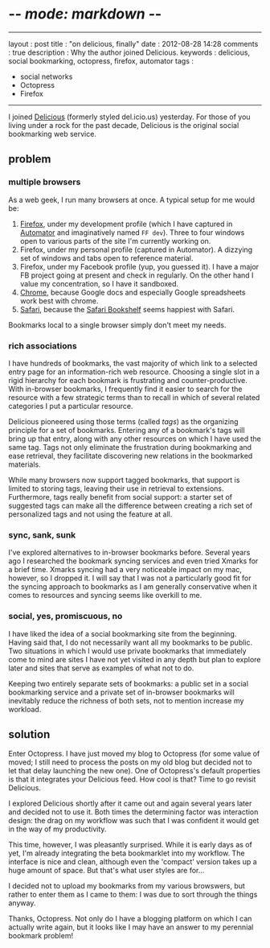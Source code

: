 # -*- mode: markdown -*-
---
layout      : post
title       : "on delicious, finally"
date        : 2012-08-28 14:28
comments    : true
description : Why the author joined Delicious.
keywords    : delicious, social bookmarking, octopress, firefox, automator
tags        : 
- social networks
- Octopress
- Firefox
---

I joined [Delicious][] (formerly styled del.icio.us) yesterday. For
those of you living under a rock for the past decade, Delicious is the
original social bookmarking web service.<!--more-->

## problem

### multiple browsers

As a web geek, I run many browsers at once. A typical setup for me
would be:

   1. [Firefox][], under my development profile (which I have captured in
      [Automator][] and imaginatively named `FF dev`). Three to four
      windows open to various parts of the site I'm currently working on.
   1. Firefox, under my personal profile (captured in Automator). A
      dizzying set of windows and tabs open to reference material.
   1. Firefox, under my Facebook profile (yup, you guessed it). I have a
      major FB project going at present and check in regularly. On the
      other hand I value my concentration, so I have it sandboxed.
   1. [Chrome][], because Google docs and especially Google spreadsheets
      work best with chrome.
   1. [Safari][], because the [Safari Bookshelf][] seems happiest with
      Safari.

Bookmarks local to a single browser simply don't meet my needs.

### rich associations

I have hundreds of bookmarks, the vast majority of which link to a
selected entry page for an information-rich web resource. Choosing a
single slot in a rigid hierarchy for each bookmark is frustrating and
counter-productive. With in-browser bookmarks, I frequently find it
easier to search for the resource with a few strategic terms than to
recall in which of several related categories I put a particular
resource.

Delicious pioneered using those terms (called _tags_) as the
organizing principle for a set of bookmarks. Entering any of a
bookmark's tags will bring up that entry, along with any other
resources on which I have used the same tag. Tags not only eliminate
the frustration during bookmarking and ease retrieval, they facilitate
discovering new relations in the bookmarked materials.

While many browsers now support tagged bookmarks, that support is
limited to storing tags, leaving their use in retrieval to extensions.
Furthermore, tags really benefit from social support: a starter set 
of suggested tags can make all the difference between creating a rich
set of personalized tags and not using the feature at all.

### sync, sank, sunk

I've explored alternatives to in-browser bookmarks before. Several
years ago I researched the bookmark syncing services and even tried
Xmarks for a brief time. Xmarks syncing had a very noticeable impact
on my mac, however, so I dropped it. I will say that I was not a
particularly good fit for the syncing approach to bookmarks as I am
generally conservative when it comes to resources and syncing seems
like overkill to me.

### social, yes, promiscuous, no

I have liked the idea of a social bookmarking site from the
beginning. Having said that, I do not necessarily want all my
bookmarks to be public. Two situations in which I would use private
bookmarks that immediately come to mind are sites I have not yet
visited in any depth but plan to explore later and sites that
serve as examples of what not to do. 

Keeping two entirely separate sets of bookmarks: a public set in a
social bookmarking service and a private set of in-browser bookmarks
will inevitably reduce the richness of both sets, not to mention
increase my workload.

## solution

Enter Octopress. I have just moved my blog to Octopress (for some
value of moved; I still need to process the posts on my old blog but
decided not to let that delay launching the new one). One of
Octopress's default properties is that it integrates your Delicious
feed. How cool is that? Time to go revisit Delicious.

I explored Delicious shortly after it came out and again several years
later and decided not to use it. Both times the determining factor
was interaction design: the drag on my workflow was such that I was
confident it would get in the way of my productivity.

This time, however, I was pleasantly surprised. While it is early days
as of yet, I'm already integrating the beta bookmarklet into my
workflow. The interface is nice and clean, although even the 'compact'
version takes up a huge amount of space. But that's what user styles
are for...

I decided not to upload my bookmarks from my various browswers, but
rather to enter them as I came to them: I was due to sort through the
things anyway. 

Thanks, Octopress. Not only do I have a blogging platform on which
I can actually write again, but it looks like I may have an answer
to my perennial bookmark problem!

  [Automator]:        http://www.macosxautomation.com/automator/ 
  [Chrome]:           http://www.google.com/chrome/
  [Delicious]:        http://www.delicious.com/
  [Firefox]:          http://www.mozilla.org/firefox
  [Safari]:           http://www.apple.com/safari/
  [Safari Bookshelf]: http://safaribooksonline.com/
  [xmarks]:           http://www.xmarks.com/
